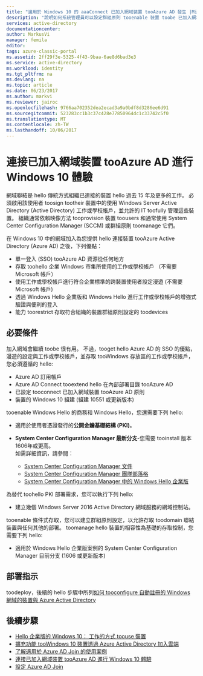 ```yaml
---
title: "適用於 Windows 10 的 aaaConnect 已加入網域裝置 tooAzure AD 發生 |Microsoft 文件"
description: "說明如何系統管理員可以設定群組原則 tooenable 裝置 toobe 已加入網域的 toohello 企業網路。"
services: active-directory
documentationcenter: 
author: MarkusVi
manager: femila
editor: 
tags: azure-classic-portal
ms.assetid: 2ff29f3e-5325-4f43-9baa-6ae8d6bad3e3
ms.service: active-directory
ms.workload: identity
ms.tgt_pltfrm: na
ms.devlang: na
ms.topic: article
ms.date: 06/23/2017
ms.author: markvi
ms.reviewer: jairoc
ms.openlocfilehash: 9766aa702352dea2ecad3a9a0bdf8d3286ee6d91
ms.sourcegitcommit: 523283cc1b3c37c428e77850964dc1c33742c5f0
ms.translationtype: MT
ms.contentlocale: zh-TW
ms.lasthandoff: 10/06/2017
---
```

# <a name="connect-domain-joined-devices-tooazure-ad-for-windows-10-experiences"></a>連接已加入網域裝置 tooAzure AD 進行 Windows 10 體驗
網域聯結是 hello 傳統方式組織已連接的裝置 hello 過去 15 年及更多的工作。 必須啟用該使用者 toosign tootheir 裝置中的使用 Windows Server Active Directory (Active Directory) 工作或學校帳戶，並允許的 IT toofully 管理這些裝置。 組織通常依賴映像方法 tooprovision 裝置 toousers 和通常使用 System Center Configuration Manager (SCCM) 或群組原則 toomanage 它們。


在 Windows 10 中的網域加入為您提供 hello 連接裝置 tooAzure Active Directory (Azure AD) 之後，下列優點：

* 單一登入 (SSO) tooAzure AD 資源從任何地方
* 存取 toohello 企業 Windows 市集所使用的工作或學校帳戶 （不需要 Microsoft 帳戶）
* 使用工作或學校帳戶進行符合企業標準的跨裝置使用者設定漫遊 (不需要 Microsoft 帳戶)
* 透過 Windows Hello 企業版和 Windows Hello 進行工作或學校帳戶的增強式驗證與便利的登入
* 能力 toorestrict 存取符合組織的裝置群組原則設定的 toodevices

## <a name="prerequisites"></a>必要條件
加入網域會繼續 toobe 很有用。 不過，tooget hello Azure AD 的 SSO 的優點，漫遊的設定與工作或學校帳戶，並存取 tooWindows 存放區的工作或學校帳戶，您必須遵循的 hello:

* Azure AD 訂用帳戶
* Azure AD Connect tooextend hello 在內部部署目錄 tooAzure AD
* 已設定 tooconnect 已加入網域裝置 tooAzure AD 原則
* 裝置的 Windows 10 組建 (組建 10551 或更新版本)

tooenable Windows Hello 的商務和 Windows Hello，您還需要下列 hello:

- 適用於使用者憑證發行的**公開金鑰基礎結構 (PKI)**。

- **System Center Configuration Manager 最新分支**-您需要 tooinstall 版本 1606年或更高。  
如需詳細資訊，請參閱： 
    - [System Center Configuration Manager 文件](https://technet.microsoft.com/library/mt346023.aspx)
    - [System Center Configuration Manager 團隊部落格](http://blogs.technet.com/b/configmgrteam/archive/2015/09/23/now-available-update-for-system-center-config-manager-tp3.aspx)
    - [ System Center Configuration Manager 中的 Windows Hello 企業版](https://docs.microsoft.com/sccm/protect/deploy-use/windows-hello-for-business-settings)

為替代 toohello PKI 部署需求，您可以執行下列 hello:

* 建立幾個 Windows Server 2016 Active Directory 網域服務的網域控制站。

tooenable 條件式存取，您可以建立群組原則設定，以允許存取 toodomain 聯結裝置與任何其他的部署。 toomanage hello 裝置的相容性為基礎的存取控制，您需要下列 hello:

* 適用於 Windows Hello 企業版案例的 System Center Configuration Manager 目前分支 (1606 或更新版本)

## <a name="deployment-instructions"></a>部署指示

toodeploy，後續的 hello 步驟中所列[如何 tooconfigure 自動註冊的 Windows 網域的裝置與 Azure Active Directory](active-directory-conditional-access-automatic-device-registration-setup.md)

## <a name="next-step"></a>後續步驟
* [Hello 企業版的 Windows 10： 工作的方式 toouse 裝置](active-directory-azureadjoin-windows10-devices-overview.md)
* [擴充功能 tooWindows 10 裝置透過 Azure Active Directory 加入雲端](active-directory-azureadjoin-user-upgrade.md)
* [了解適用於 Azure AD Join 的使用案例](active-directory-azureadjoin-deployment-aadjoindirect.md)
* [連接已加入網域裝置 tooAzure AD 進行 Windows 10 體驗](active-directory-azureadjoin-devices-group-policy.md)
* [設定 Azure AD Join](active-directory-azureadjoin-setup.md)

